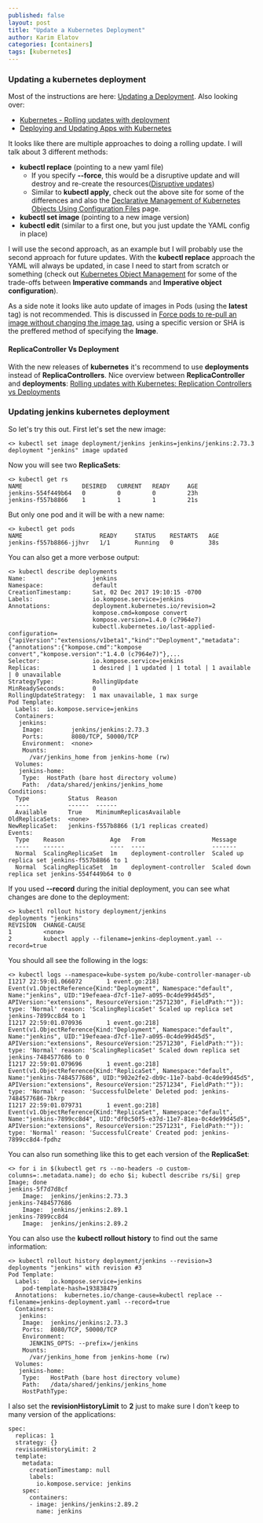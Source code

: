 ```yaml
---
published: false
layout: post
title: "Update a Kubernetes Deployment"
author: Karim Elatov
categories: [containers]
tags: [kubernetes]
---
```

### Updating a kubernetes deployment

Most of the instructions are here: [Updating a Deployment](https://kubernetes.io/docs/concepts/workloads/controllers/deployment/#updating-a-deployment). Also looking over:

* [Kubernetes - Rolling updates with deployment](https://tachingchen.com/blog/Kubernetes-Rolling-Update-with-Deployment/)
* [Deploying and Updating Apps with Kubernetes](http://freecontent.manning.com/deploying-and-updating-apps/)

It looks like there are multiple approaches to doing a rolling update. I will talk about 3 different methods:

* **kubectl replace** (pointing to a new yaml file)
	* If you specify **--force**, this would be a disruptive update and will destroy and re-create the resources([Disruptive updates](https://kubernetes.io/docs/concepts/cluster-administration/manage-deployment/#disruptive-updates)) 
	* Similar to **kubectl apply**, check out the above site for some of the differences and also the [Declarative Management of Kubernetes Objects Using Configuration Files](https://kubernetes.io/docs/tutorials/object-management-kubectl/declarative-object-management-configuration/) page.
* **kubectl set image** (pointing to a new image version)
* **kubectl edit** (similar to a first one, but you just update the YAML config in place)

I will use the second approach, as an example but I will probably use the second approach for future updates. With the **kubectl replace** approach the YAML will always be updated, in case I need to start from scratch or something (check out [Kubernetes Object Management](https://kubernetes.io/docs/tutorials/object-management-kubectl/object-management/#trade-offs) for some of the trade-offs between **Imperative commands** and **Imperative object configuration**). 

As a side note it looks like auto update of images in Pods (using the **latest** tag) is not recommended. This is discussed in [Force pods to re-pull an image without changing the image tag](https://github.com/kubernetes/kubernetes/issues/33664), using a specific version or SHA is the preffered method of specifying the **Image**.

#### ReplicaController Vs Deployment
With the new releases of **kubernetes** it's recommend to use **deployments** instead of **ReplicaControllers**. Nice overview between **ReplicaController** and **deployments**: [Rolling updates with Kubernetes: Replication Controllers vs Deployments](https://ryaneschinger.com/blog/rolling-updates-kubernetes-replication-controllers-vs-deployments/)

### Updating jenkins kubernetes deployment
So let's try this out. First let's set the new image:

	<> kubectl set image deployment/jenkins jenkins=jenkins/jenkins:2.73.3
	deployment "jenkins" image updated

Now you will see two **ReplicaSets**:

	<> kubectl get rs
	NAME                 DESIRED   CURRENT   READY     AGE
	jenkins-554f449b64   0         0         0         23h
	jenkins-f557b8866    1         1         1         21s

But only one pod and it will be with a new name:

	<> kubectl get pods
	NAME                      READY     STATUS    RESTARTS   AGE
	jenkins-f557b8866-jjhvr   1/1       Running   0          38s

You can also get a more verbose output:

	<> kubectl describe deployments
	Name:                   jenkins
	Namespace:              default
	CreationTimestamp:      Sat, 02 Dec 2017 19:10:15 -0700
	Labels:                 io.kompose.service=jenkins
	Annotations:            deployment.kubernetes.io/revision=2
	                        kompose.cmd=kompose convert
	                        kompose.version=1.4.0 (c7964e7)
	                        kubectl.kubernetes.io/last-applied-configuration={"apiVersion":"extensions/v1beta1","kind":"Deployment","metadata":{"annotations":{"kompose.cmd":"kompose convert","kompose.version":"1.4.0 (c7964e7)"},...
	Selector:               io.kompose.service=jenkins
	Replicas:               1 desired | 1 updated | 1 total | 1 available | 0 unavailable
	StrategyType:           RollingUpdate
	MinReadySeconds:        0
	RollingUpdateStrategy:  1 max unavailable, 1 max surge
	Pod Template:
	  Labels:  io.kompose.service=jenkins
	  Containers:
	   jenkins:
	    Image:        jenkins/jenkins:2.73.3
	    Ports:        8080/TCP, 50000/TCP
	    Environment:  <none>
	    Mounts:
	      /var/jenkins_home from jenkins-home (rw)
	  Volumes:
	   jenkins-home:
	    Type:  HostPath (bare host directory volume)
	    Path:  /data/shared/jenkins/jenkins_home
	Conditions:
	  Type           Status  Reason
	  ----           ------  ------
	  Available      True    MinimumReplicasAvailable
	OldReplicaSets:  <none>
	NewReplicaSet:   jenkins-f557b8866 (1/1 replicas created)
	Events:
	  Type    Reason             Age   From                   Message
	  ----    ------             ----  ----                   -------
	  Normal  ScalingReplicaSet  1m    deployment-controller  Scaled up replica set jenkins-f557b8866 to 1
	  Normal  ScalingReplicaSet  1m    deployment-controller  Scaled down replica set jenkins-554f449b64 to 0

If you used **--record** during the initial deployment, you can see what changes are done to the deployment:

	<> kubectl rollout history deployment/jenkins
	deployments "jenkins"
	REVISION  CHANGE-CAUSE
	1         <none>
	2         kubectl apply --filename=jenkins-deployment.yaml --record=true

You should all see the following in the logs:

	<> kubectl logs --namespace=kube-system po/kube-controller-manager-ub
	I1217 22:59:01.066072       1 event.go:218] Event(v1.ObjectReference{Kind:"Deployment", Namespace:"default", Name:"jenkins", UID:"19efeaea-d7cf-11e7-a095-0c4de99d45d5", APIVersion:"extensions", ResourceVersion:"2571230", FieldPath:""}): type: 'Normal' reason: 'ScalingReplicaSet' Scaled up replica set jenkins-7899cc8d4 to 1
	I1217 22:59:01.070936       1 event.go:218] Event(v1.ObjectReference{Kind:"Deployment", Namespace:"default", Name:"jenkins", UID:"19efeaea-d7cf-11e7-a095-0c4de99d45d5", APIVersion:"extensions", ResourceVersion:"2571230", FieldPath:""}): type: 'Normal' reason: 'ScalingReplicaSet' Scaled down replica set jenkins-7484577686 to 0
	I1217 22:59:01.079696       1 event.go:218] Event(v1.ObjectReference{Kind:"ReplicaSet", Namespace:"default", Name:"jenkins-7484577686", UID:"902e2fe2-db9c-11e7-babd-0c4de99d45d5", APIVersion:"extensions", ResourceVersion:"2571234", FieldPath:""}): type: 'Normal' reason: 'SuccessfulDelete' Deleted pod: jenkins-7484577686-7bkrp
	I1217 22:59:01.079731       1 event.go:218] Event(v1.ObjectReference{Kind:"ReplicaSet", Namespace:"default", Name:"jenkins-7899cc8d4", UID:"df0c50f5-e37d-11e7-81ea-0c4de99d45d5", APIVersion:"extensions", ResourceVersion:"2571231", FieldPath:""}): type: 'Normal' reason: 'SuccessfulCreate' Created pod: jenkins-7899cc8d4-fpdhz

You can also run something like this to get each version of the **ReplicaSet**:

	<> for i in $(kubectl get rs --no-headers -o custom-columns=:.metadata.name); do echo $i; kubectl describe rs/$i| grep Image; done
	jenkins-5f7d7d8cf
	    Image:  jenkins/jenkins:2.73.3
	jenkins-7484577686
	    Image:  jenkins/jenkins:2.89.1
	jenkins-7899cc8d4
	    Image:  jenkins/jenkins:2.89.2

You can also use the **kubectl rollout history** to find out the same information:

	<> kubectl rollout history deployment/jenkins --revision=3
	deployments "jenkins" with revision #3
	Pod Template:
	  Labels:	io.kompose.service=jenkins
		pod-template-hash=193838479
	  Annotations:	kubernetes.io/change-cause=kubectl replace --filename=jenkins-deployment.yaml --record=true
	  Containers:
	   jenkins:
	    Image:	jenkins/jenkins:2.73.3
	    Ports:	8080/TCP, 50000/TCP
	    Environment:
	      JENKINS_OPTS:	--prefix=/jenkins
	    Mounts:
	      /var/jenkins_home from jenkins-home (rw)
	  Volumes:
	   jenkins-home:
	    Type:	HostPath (bare host directory volume)
	    Path:	/data/shared/jenkins/jenkins_home
	    HostPathType:
    	    
I also set the **revisionHistoryLimit** to **2** just to make sure I don't keep to many version of the applications:

	spec:
	  replicas: 1
	  strategy: {}
	  revisionHistoryLimit: 2
	  template:
	    metadata:
	      creationTimestamp: null
	      labels:
	        io.kompose.service: jenkins
	    spec:
	      containers:
	      - image: jenkins/jenkins:2.89.2
	        name: jenkins
